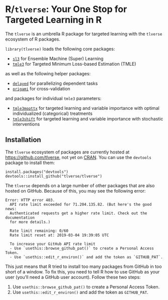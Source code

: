 # R/`tlverse`: Your One Stop for Targeted Learning in R

The `tlverse` is an umbrella R package for targeted learning with the `tlverse`
ecosystem of R packages.

`library(tlverse)` loads the following core packages:

- [`sl3`](https://tlverse.org/sl3) for Ensemble Machine (Super) Learning
- [`tmle3`](https://tlverse.org/tmle3) for Targeted Minimum Loss-based
    Estimation (TMLE)

as well as the following helper packages:

- [`delayed`](https://tlverse.org/delayed) for parallelizing
    dependent tasks
- [`origami`](https://tlverse.org/origami) for cross-validation

and packages for individual `tmle3` parameters:

- [`tmle3mopttx`](https://github.com/tlverse/tmle3mopttx) for targeted learning
    and variable importance with optimal individualized (categorical) treatments
- [`tmle3shift`](https://tlverse.org/tmle3shift) for targeted learning and
   variable importance with stochastic interventions

## Installation

The `tlverse` ecosystem of packages are currently hosted at
https://github.com/tlverse, not yet on [CRAN](http://cran.r-project.org/). You
can use the `devtools` package to install them:

```{r installation, eval=FALSE}
install.packages("devtools")
devtools::install_github("tlverse/tlverse")
```

The `tlverse` depends on a large number of other packages that are also hosted
on GitHub. Because of this, you may see the following error:

```
Error: HTTP error 403.
  API rate limit exceeded for 71.204.135.82. (But here's the good news:
  Authenticated requests get a higher rate limit. Check out the documentation
  for more details.)

  Rate limit remaining: 0/60
  Rate limit reset at: 2019-03-04 19:39:05 UTC

  To increase your GitHub API rate limit
  - Use `usethis::browse_github_pat()` to create a Personal Access Token.
  - Use `usethis::edit_r_environ()` and add the token as `GITHUB_PAT`.
```

This just means that R tried to install too many packages from GitHub in too
short of a window. To fix this, you need to tell R how to use GitHub as your
user (you'll need a GitHub user account). Follow these two steps:

1. Use `usethis::browse_github_pat()` to create a Personal Access Token.
2. Use `usethis::edit_r_environ()` and add the token as `GITHUB_PAT`.
